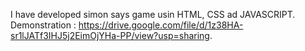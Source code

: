 I have developed simon says game usin HTML, CSS ad JAVASCRIPT. 
Demonstration : https://drive.google.com/file/d/1z38HA-sr1lJATf3IHJ5j2EimOjYHa-PP/view?usp=sharing.
